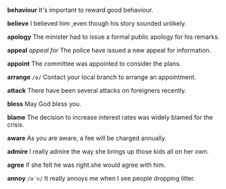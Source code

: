 **behaviour**
It's important to reward good behaviour.

**believe**
I believed him ,even though his story sounded unlikely.

**apology**
The minister had to issue a formal public apology for his remarks.

**appeal**
*appeal for*
The police have issued a new appeal for information.

**appoint**
The committee was appointed to consider the plans.

**arrange**
`/ə/`
Contact your local branch to arrange an appointment.

**attack**
There have been several attacks on foreigners recently.

**bless**
May God bless you.

**blame**
The decision to increase interest rates was widely blamed for the crisis.

**aware**
As you are aware, a fee will be charged annually.

**admire**
I really admire the way she brings up those kids all on her own.

**agree**
if she felt he was right.she would agree with him.

**annoy**
`/əˈn/`
It really annoys me when I see people dropping litter.